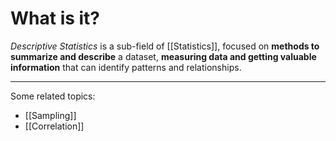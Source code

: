 # What is it?

*Descriptive Statistics* is a sub-field of [[Statistics]], focused on **methods to summarize and describe** a dataset, **measuring data and getting valuable information** that can identify patterns and relationships.
___
Some related topics:

- [[Sampling]]
- [[Correlation]]









